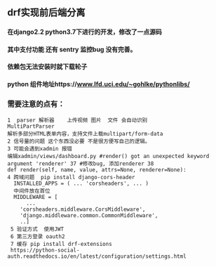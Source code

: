 ## drf实现前后端分离
#### 在django2.2 python3.7下进行的开发，修改了一点源码
#### 其中支付功能 还有  sentry 监控bug 没有完善。
#### 依赖包无法安装时就下载轮子
#### python 组件地址https://www.lfd.uci.edu/~gohlke/pythonlibs/

### 需要注意的点有：
  ```
  1  parser 解析器    上传视频 图片  文件 会自动识别
  MultiPartParser 
  解析多部分HTML表单内容，支持文件上载multipart/form-data
  2 信号量的问题 这个东西没必要 不是很方便写自己的逻辑。
  3 可能会遇到xadmin 报错 
  编辑xadmin/views/dashboard.py #render() got an unexpected keyword argument 'renderer' 37 #修改bug, 添加renderer 38   
  def render(self, name, value, attrs=None, renderer=None):
  4 跨域问题  pip install django-cors-header
    INSTALLED_APPS = ( ... 'corsheaders', ... )
    中间件放在首位 
    MIDDLEWARE = [
        ... 
      'corsheaders.middleware.CorsMiddleware', 
      'django.middleware.common.CommonMiddleware',
      ..]
   5 验证方式  使用JWT
   6 第三方登录 oauth2
   7 缓存 pip install drf-extensions
   https://python-social-auth.readthedocs.io/en/latest/configuration/settings.html
  ``` 

